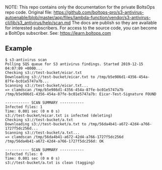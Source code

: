 <!-- note marker start -->
NOTE: This repo contains only the documentation for the private BoltsOps repo code.
Original file: https://github.com/boltops-pro/s3-antivirus-autoenable/blob/master/app/files/lambda-function/vendor/s3-antivirus-cli/lib/s3_antivirus/help/scan.md
The docs are publish so they are available for interested subscribers.
For access to the source code, you can become a BoltOps subscriber.
See: https://learn.boltops.com

<!-- note marker end -->

## Example

    $ s3-antivirus scan
    Polling SQS queue for S3 antivirus findings. Started 2019-12-15 04:07:09 +0000...
    Checking s3://test-bucket/eicar.txt
    Downloading s3://test-bucket/eicar.txt to /tmp/b5e986d1-4356-454a-87fe-bc01e5747a7b...
    Scanning s3://test-bucket/eicar.txt...
    => clamdscan /tmp/b5e986d1-4356-454a-87fe-bc01e5747a7b
    /tmp/b5e986d1-4356-454a-87fe-bc01e5747a7b: Eicar-Test-Signature FOUND

    ----------- SCAN SUMMARY -----------
    Infected files: 1
    Time: 0.001 sec (0 m 0 s)
    s3://test-bucket/eicar.txt is infected (deleting)
    Checking s3://test-bucket/a.txt
    Downloading s3://test-bucket/a.txt to /tmp/56da4b41-a672-42d4-a766-1727f5dc256d...
    Scanning s3://test-bucket/a.txt...
    => clamdscan /tmp/56da4b41-a672-42d4-a766-1727f5dc256d
    /tmp/56da4b41-a672-42d4-a766-1727f5dc256d: OK

    ----------- SCAN SUMMARY -----------
    Infected files: 0
    Time: 0.001 sec (0 m 0 s)
    s3://test-bucket/a.txt is clean (tagging)
